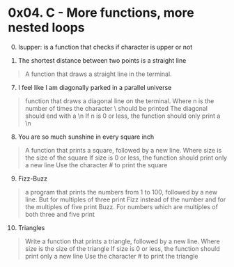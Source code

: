 # 0x04. C - More functions, more nested loops

0. Isupper: is a function that checks if character is upper or not



6. The shortest distance between two points is a straight line
> A function that draws a straight line in the terminal.

7. I feel like I am diagonally parked in a parallel universe
> function that draws a diagonal line on the terminal.
> Where n is the number of times the character \ should be printed
> The diagonal should end with a \n
> If n is 0 or less, the function should only print a \n

8. You are so much sunshine in every square inch
> A function that prints a square, followed by a new line.
> Where size is the size of the square
> If size is 0 or less, the function should print only a new line
> Use the character # to print the square

9. Fizz-Buzz 
> a program that prints the numbers from 1 to 100, followed by a new line. 
> But for multiples of three print Fizz instead of the number and for the multiples of five print Buzz. 
> For numbers which are multiples of both three and five print

10. Triangles
> Write a function that prints a triangle, followed by a new line.
> Where size is the size of the triangle
> If size is 0 or less, the function should print only a new line
> Use the character # to print the triangle 




